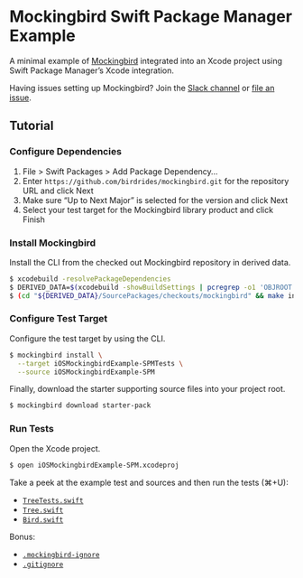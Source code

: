 # Mockingbird Swift Package Manager Example

A minimal example of [Mockingbird](https://github.com/birdrides/mockingbird) integrated into an Xcode project using
Swift Package Manager’s Xcode integration.

Having issues setting up Mockingbird? Join the [Slack channel](https://slofile.com/slack/birdopensource) or
[file an issue](https://github.com/birdrides/mockingbird/issues/new/choose).

## Tutorial

### Configure Dependencies

1. File > Swift Packages > Add Package Dependency…
2. Enter `https://github.com/birdrides/mockingbird.git` for the repository URL and click Next
3. Make sure “Up to Next Major” is selected for the version and click Next
4. Select your test target for the Mockingbird library product and click Finish

### Install Mockingbird

Install the CLI from the checked out Mockingbird repository in derived data. 

```bash
$ xcodebuild -resolvePackageDependencies
$ DERIVED_DATA=$(xcodebuild -showBuildSettings | pcregrep -o1 'OBJROOT = (/.*)/Build')
$ (cd "${DERIVED_DATA}/SourcePackages/checkouts/mockingbird" && make install-prebuilt)
```

### Configure Test Target

Configure the test target by using the CLI.

```bash
$ mockingbird install \
  --target iOSMockingbirdExample-SPMTests \
  --source iOSMockingbirdExample-SPM
```

Finally, download the starter supporting source files into your project root.

```bash
$ mockingbird download starter-pack
```

### Run Tests

Open the Xcode project.

```bash
$ open iOSMockingbirdExample-SPM.xcodeproj
```

Take a peek at the example test and sources and then run the tests (⌘+U):

- [`TreeTests.swift`](iOSMockingbirdExample-SPM/TreeTests.swift)
- [`Tree.swift`](iOSMockingbirdExample-SPM/Tree.swift)
- [`Bird.swift`](iOSMockingbirdExample-SPM/Bird.swift)

Bonus: 
- [`.mockingbird-ignore`](iOSMockingbirdExample-SPM/.mockingbird-ignore)
- [`.gitignore`](.gitignore)
